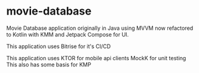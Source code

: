 # movie-database

Movie Database application originally in Java using MVVM now refactored to Kotlin with KMM and Jetpack Compose for UI. 

This application uses Bitrise for it's CI/CD

This application uses KTOR for mobile api clients
MockK for unit testing
This also has some basis for KMP 
 
